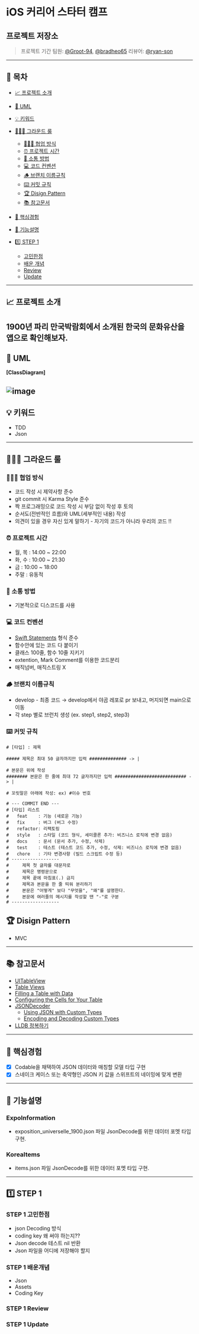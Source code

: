 # iOS 커리어 스타터 캠프

## 프로젝트 저장소
> 프로젝트 기간 
> 팀원: [@Groot-94](https://github.com/Groot-94), [@bradheo65](https://github.com/bradheo65)
리뷰어: [@ryan-son](https://github.com/ryan-son)

---
## 📑 목차
- [📈 프로젝트 소개](#📈-프로젝트-소개)
- [🚀 UML](#🚀-UML)
- [💡 키워드](#💡-키워드)

- [🧑🏻‍💻 그라운드 룰](#그라운드-룰)
    - [👨‍👦‍👦 협업 방식](##👨‍👦‍👦-협업-방식)
    - [⏰ 프로젝트 시간](##⏰-프로젝트-시간)
    - [📨 소통 방법](##📨-소통-방법)
    - [💻 코드 컨벤션](##💻-코드-컨벤션)
    - [🪵 브랜치 이름규칙](##🪵-브랜치-이름규칙)
    - [⌨️ 커밋 규칙](##⌨️-커밋-규칙)
    - [🏆 Disign Pattern](##🏆-Disign-Pattern)
    - [📚 참고문서](##📚-참고문서)
- [📝 핵심경험](#📝-핵심경험)
- [🎥 기능설명](#🎥-기능설명)
- [1️⃣ STEP 1](#1️⃣-STEP-1)
    - [고민한점](#STEP-1-고민한점)
    - [배운 개념](#STEP-1-배운개념)
    - [Review](#STEP-1-Review)
    - [Update](#STEP-1-Update)
---
## 📈 프로젝트 소개
1900년 파리 만국박람회에서 소개된 한국의 문화유산을 앱으로 확인해보자.
---
## 🚀 UML  
**[ClassDiagram]**

![image](https://user-images.githubusercontent.com/45350356/173483569-2689a921-3c4c-4864-845f-cf1d72a2cea1.png)
</br>
---
## 💡 키워드
- TDD
- Json

---
## 🧑🏻‍💻 그라운드 룰
### 👨‍👦‍👦 협업 방식

- 코드 작성 시 제약사항 준수
- git commit 시 Karma Style 준수
- 짝 프로그래밍으로 코드 작성 시 부담 없이 작성 후 토의
- 순서도(전반적인 흐름)와 UML(세부적인 내용) 작성
- 의견이 있을 경우 자신 있게 말하기 - 자기의 코드가 아니라 우리의 코드 !!

### ⏰ 프로젝트 시간
- 월, 목 : 14:00 ~ 22:00
- 화, 수 : 10:00 ~ 21:30
- 금 : 10:00 ~ 18:00
- 주말 : 유동적

### 📨 소통 방법

- 기본적으로 디스코드를 사용

### 💻 코드 컨벤션

- [Swift Statements](https://docs.swift.org/swift-book/ReferenceManual/Statements.html) 형식 준수
- 함수안에 있는 코드 다 붙이기
- 클래스 100줄, 함수 10줄 지키기
- extention, Mark Comment를 이용한 코드분리
- 매직넘버, 매직스트링 X

### 🪵 브랜치 이름규칙

- develop - 최종 코드 → develop에서 야곰 레포로 pr 보내고, 머지되면 main으로 이동
- 각 step 별로 브런치 생성 (ex. step1, step2, step3)

### ⌨️ 커밋 규칙

```
# [타입] : 제목

##### 제목은 최대 50 글자까지만 입력 ############## -> |

# 본문은 위에 작성
######## 본문은 한 줄에 최대 72 글자까지만 입력 ########################### -> |

# 꼬릿말은 아래에 작성: ex) #이슈 번호

# --- COMMIT END ---
# [타입] 리스트
#   feat    : 기능 (새로운 기능)
#   fix     : 버그 (버그 수정)
#   refactor: 리팩토링
#   style   : 스타일 (코드 형식, 세미콜론 추가: 비즈니스 로직에 변경 없음)
#   docs    : 문서 (문서 추가, 수정, 삭제)
#   test    : 테스트 (테스트 코드 추가, 수정, 삭제: 비즈니스 로직에 변경 없음)
#   chore   : 기타 변경사항 (빌드 스크립트 수정 등)
# ------------------
#     제목 첫 글자를 대문자로
#     제목은 명령문으로
#     제목 끝에 마침표(.) 금지
#     제목과 본문을 한 줄 띄워 분리하기
#     본문은 "어떻게" 보다 "무엇을", "왜"를 설명한다.
#     본문에 여러줄의 메시지를 작성할 땐 "-"로 구분
# ------------------

```

## 🏆 Disign Pattern
- MVC
---
## 📚 참고문서
- [UITableView](https://developer.apple.com/documentation/uikit/uitableview)
- [Table Views](https://developer.apple.com/documentation/uikit/views_and_controls/table_views)
- [Filling a Table with Data](https://developer.apple.com/documentation/uikit/views_and_controls/table_views/filling_a_table_with_data)
- [Configuring the Cells for Your Table](https://developer.apple.com/documentation/uikit/views_and_controls/table_views/configuring_the_cells_for_your_table)
- [JSONDecoder](https://developer.apple.com/documentation/foundation/jsondecoder)
    - [Using JSON with Custom Types](https://developer.apple.com/documentation/foundation/archives_and_serialization/using_json_with_custom_types)
    - [Encoding and Decoding Custom Types](https://developer.apple.com/documentation/foundation/archives_and_serialization/encoding_and_decoding_custom_types)
- [LLDB 정복하기](https://yagom.net/courses/start-lldb/)
---
## 📝 핵심경험
- [x] Codable을 채택하여 JSON 데이터와 매칭할 모델 타입 구현
- [x] 스네이크 케이스 또는 축약형인 JSON 키 값을 스위프트의 네이밍에 맞게 변환
---
## 🎥 기능설명
### **ExpoInformation**
- exposition_universelle_1900.json 파일 JsonDecode를 위한 데이터 포멧 타입 구현. 
### **KoreaItems**
- items.json 파일 JsonDecode를 위한 데이터 포멧 타입 구현. 
---
## 1️⃣ STEP 1
### STEP 1 고민한점
- json Decoding 방식
- coding key 왜 써야 하는지??
- Json decode 테스트 nil 반환
- Json 파일을 어디에 저장해야 할지
### STEP 1 배운개념
- Json
- Assets
- Coding Key
### STEP 1 Review
### STEP 1 Update
